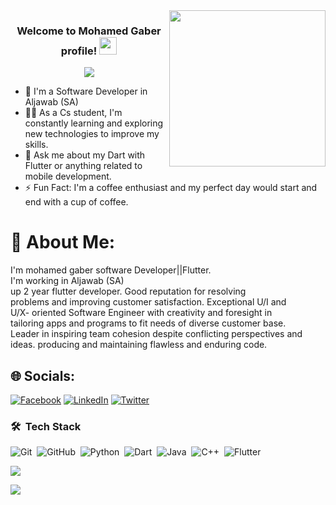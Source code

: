 
<img width="250" align="right" src="https://c.tenor.com/_DOBjnGspYAAAAAM/code-coding.gif">

<h3 align="center">
  Welcome to Mohamed Gaber profile!
  <img src="https://media.giphy.com/media/hvRJCLFzcasrR4ia7z/giphy.gif" width="28">
</h3>

<!-- Typing SVG by DenverCoder1 - https://github.com/DenverCoder1/readme-typing-svg -->
<p align="center">
  <a href="https://github.com/DenverCoder1/readme-typing-svg"><img src="https://readme-typing-svg.herokuapp.com/?lines=Full-stack%20web%20developer;Always%20learning%20new%20things&font=Fira%20Code&center=true&width=440&height=45&color=f75c7e&vCenter=true&size=22"></a>
</p> 

- 🏢 I'm a Software Developer in Aljawab (SA)
- 👨‍💻 As a Cs student, I'm constantly learning and exploring new technologies to improve my skills.
- 💬 Ask me about my Dart with Flutter or anything related to mobile development.
- ⚡ Fun Fact: I'm a coffee enthusiast and my perfect day would start and end with a cup of coffee.

# 💫 About Me:
I'm mohamed gaber software Developer||Flutter.<br>I'm  working in Aljawab (SA)<br>up 2 year flutter developer. Good reputation for resolving<br>problems and improving customer satisfaction. Exceptional U/I and<br>U/X- oriented Software Engineer with creativity and foresight in<br>tailoring apps and programs to fit needs of diverse customer base.<br>Leader in inspiring team cohesion despite conflicting perspectives and<br>ideas. producing and maintaining flawless and enduring code.


## 🌐 Socials:
[![Facebook](https://img.shields.io/badge/Facebook-%231877F2.svg?logo=Facebook&logoColor=white)](https://facebook.com/mohamedgaberyoussef1996) [![LinkedIn](https://img.shields.io/badge/LinkedIn-%230077B5.svg?logo=linkedin&logoColor=white)](https://linkedin.com/in/aldob-mohamed96) [![Twitter](https://img.shields.io/badge/Twitter-%231DA1F2.svg?logo=Twitter&logoColor=white)](https://twitter.com/aldob_mohamed96) 

### 🛠 &nbsp;Tech Stack

![Git](https://img.shields.io/badge/-Git-05122A?style=flat&logo=git)&nbsp;
![GitHub](https://img.shields.io/badge/-GitHub-05122A?style=flat&logo=github)&nbsp;
![Python](https://img.shields.io/badge/-Python-05122A?style=flat&logo=python)&nbsp;
![Dart](https://img.shields.io/badge/-Dart-05122A?style=flat&logo=Dart)&nbsp;
![Java](https://img.shields.io/badge/-Java-05122A?style=flat&logo=Java)&nbsp;
![C++](https://img.shields.io/badge/-C++-05122A?style=flat&logo=C++)&nbsp;
![Flutter](https://img.shields.io/badge/-Flutter%20-05122A?style=flat&logo=Flutter)&nbsp;









![](https://github-profile-trophy.vercel.app/?username=aldob-mohamed96&theme=radical&no-frame=true&no-bg=false&margin-w=4)





![](https://github-contributor-stats.vercel.app/api?username=aldob-mohamed96&limit=5&theme=dark&combine_all_yearly_contributions=true)








